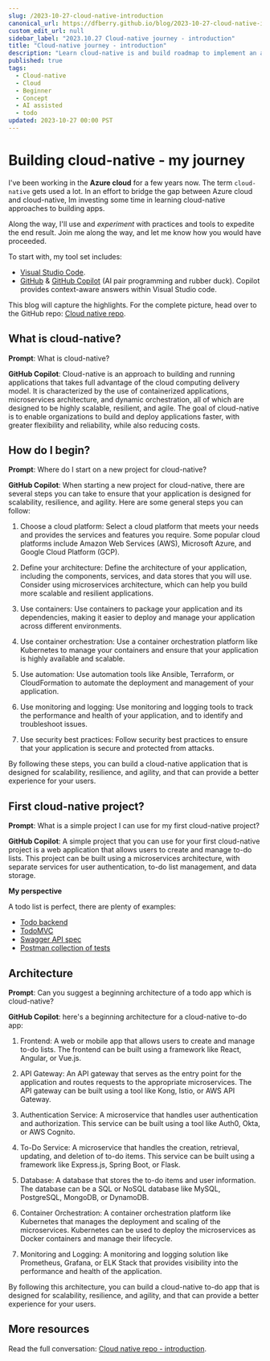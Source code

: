 ```yaml
---
slug: /2023-10-27-cloud-native-introduction
canonical_url: https://dfberry.github.io/blog/2023-10-27-cloud-native-introduction
custom_edit_url: null
sidebar_label: "2023.10.27 Cloud-native journey - introduction"
title: "Cloud-native journey - introduction"
description: "Learn cloud-native is and build roadmap to implement an application for cloud-native."
published: true
tags: 
  - Cloud-native
  - Cloud
  - Beginner
  - Concept
  - AI assisted
  - todo
updated: 2023-10-27 00:00 PST
---
```


# Building cloud-native - my journey

I've been working in the **Azure cloud** for a few years now. The term `cloud-native` gets used a lot. In an effort to bridge the gap between Azure cloud and cloud-native, Im investing some time in learning cloud-native approaches to building apps. 

Along the way, I'll use and _experiment_ with practices and tools to expedite the end result. Join me along the way, and let me know how you would have proceeded. 

To start with, my tool set includes:

* [Visual Studio Code](https://code.visualstudio.com/).
* [GitHub](https://github.com/) & [GitHub Copilot](https://github.com/features/copilot) (AI pair programming and rubber duck). Copilot provides context-aware answers within Visual Studio code. 

This blog will capture the highlights. For the complete picture, head over to the GitHub repo: [Cloud native repo](https://bit.ly/40aclp8).

## What is cloud-native?

**Prompt**: What is cloud-native?

**GitHub Copilot**: Cloud-native is an approach to building and running applications that takes full advantage of the cloud computing delivery model. It is characterized by the use of containerized applications, microservices architecture, and dynamic orchestration, all of which are designed to be highly scalable, resilient, and agile. The goal of cloud-native is to enable organizations to build and deploy applications faster, with greater flexibility and reliability, while also reducing costs.
  
## How do I begin? 

**Prompt**: Where do I start on a new project for cloud-native?

**GitHub Copilot**: When starting a new project for cloud-native, there are several steps you can take to ensure that your application is designed for scalability, resilience, and agility. Here are some general steps you can follow:

  1. Choose a cloud platform: Select a cloud platform that meets your needs and provides the services and features you require. Some popular cloud platforms include Amazon Web Services (AWS), Microsoft Azure, and Google Cloud Platform (GCP).

  2. Define your architecture: Define the architecture of your application, including the components, services, and data stores that you will use. Consider using microservices architecture, which can help you build more scalable and resilient applications.

  3. Use containers: Use containers to package your application and its dependencies, making it easier to deploy and manage your application across different environments.

  4. Use container orchestration: Use a container orchestration platform like Kubernetes to manage your containers and ensure that your application is highly available and scalable.

  5. Use automation: Use automation tools like Ansible, Terraform, or CloudFormation to automate the deployment and management of your application.

  6. Use monitoring and logging: Use monitoring and logging tools to track the performance and health of your application, and to identify and troubleshoot issues.

  7. Use security best practices: Follow security best practices to ensure that your application is secure and protected from attacks.

By following these steps, you can build a cloud-native application that is designed for scalability, resilience, and agility, and that can provide a better experience for your users.

## First cloud-native project? 

**Prompt**: What is a simple project I can use for my first cloud-native project?

**GitHub Copilot**: A simple project that you can use for your first cloud-native project is a web application that allows users to create and manage to-do lists. This project can be built using a microservices architecture, with separate services for user authentication, to-do list management, and data storage.

**My perspective** 

A todo list is perfect, there are plenty of examples: 

* [Todo backend](https://todobackend.com/)
* [TodoMVC](https://todomvc.com/)
* [Swagger API spec](https://github.com/nickfun/learning-guardrail/blob/master/server.yaml)
* [Postman collection of tests](https://github.com/nickfun/learning-guardrail/blob/master/postman-collection.json)

## Architecture

**Prompt**: Can you suggest a beginning architecture of a todo app which is cloud-native?

**GitHub Copilot**: here's a beginning architecture for a cloud-native to-do app:

1. Frontend: A web or mobile app that allows users to create and manage to-do lists. The frontend can be built using a framework like React, Angular, or Vue.js.

2. API Gateway: An API gateway that serves as the entry point for the application and routes requests to the appropriate microservices. The API gateway can be built using a tool like Kong, Istio, or AWS API Gateway.

3. Authentication Service: A microservice that handles user authentication and authorization. This service can be built using a tool like Auth0, Okta, or AWS Cognito.

4. To-Do Service: A microservice that handles the creation, retrieval, updating, and deletion of to-do items. This service can be built using a framework like Express.js, Spring Boot, or Flask.

5. Database: A database that stores the to-do items and user information. The database can be a SQL or NoSQL database like MySQL, PostgreSQL, MongoDB, or DynamoDB.

6. Container Orchestration: A container orchestration platform like Kubernetes that manages the deployment and scaling of the microservices. Kubernetes can be used to deploy the microservices as Docker containers and manage their lifecycle.

7. Monitoring and Logging: A monitoring and logging solution like Prometheus, Grafana, or ELK Stack that provides visibility into the performance and health of the application.

By following this architecture, you can build a cloud-native to-do app that is designed for scalability, resilience, and agility, and that can provide a better experience for your users.


## More resources

Read the full conversation: [Cloud native repo - introduction](https://bit.ly/40aclp8).

